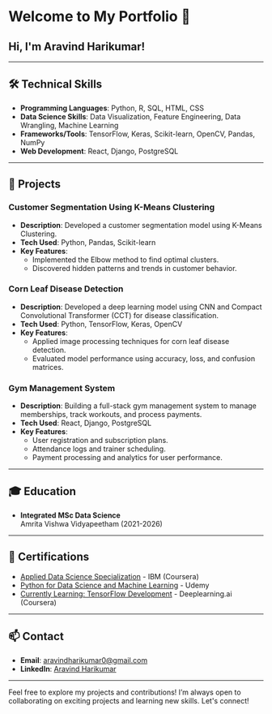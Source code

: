 # Welcome to My Portfolio 👋


## Hi, I'm Aravind Harikumar!


---

## 🛠️ Technical Skills

- **Programming Languages**: Python, R, SQL, HTML, CSS
- **Data Science Skills**: Data Visualization, Feature Engineering, Data Wrangling, Machine Learning
- **Frameworks/Tools**: TensorFlow, Keras, Scikit-learn, OpenCV, Pandas, NumPy
- **Web Development**: React, Django, PostgreSQL

---

## 🚀 Projects

### Customer Segmentation Using K-Means Clustering
- **Description**: Developed a customer segmentation model using K-Means Clustering.
- **Tech Used**: Python, Pandas, Scikit-learn
- **Key Features**:
  - Implemented the Elbow method to find optimal clusters.
  - Discovered hidden patterns and trends in customer behavior.
  
### Corn Leaf Disease Detection
- **Description**: Developed a deep learning model using CNN and Compact Convolutional Transformer (CCT) for disease classification.
- **Tech Used**: Python, TensorFlow, Keras, OpenCV
- **Key Features**:
  - Applied image processing techniques for corn leaf disease detection.
  - Evaluated model performance using accuracy, loss, and confusion matrices.

### Gym Management System
- **Description**: Building a full-stack gym management system to manage memberships, track workouts, and process payments.
- **Tech Used**: React, Django, PostgreSQL
- **Key Features**:
  - User registration and subscription plans.
  - Attendance logs and trainer scheduling.
  - Payment processing and analytics for user performance.

---

## 🎓 Education

- **Integrated MSc Data Science**  
  Amrita Vishwa Vidyapeetham (2021-2026)  


---

## 📜 Certifications

- [Applied Data Science Specialization](https://coursera.org) - IBM (Coursera)
- [Python for Data Science and Machine Learning](https://udemy.com) - Udemy
- [Currently Learning: TensorFlow Development](https://coursera.org) - Deeplearning.ai (Coursera)

---

## 📫 Contact

- **Email**: [aravindharikumar0@gmail.com](mailto:aravindharikumar0@gmail.com)
- **LinkedIn**: [Aravind Harikumar](https://www.linkedin.com/in/aravind-harikumar)

---

Feel free to explore my projects and contributions! I’m always open to collaborating on exciting projects and learning new skills.  Let's connect!
